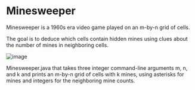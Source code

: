 # Minesweeper

 Minesweeper is a 1960s era video game played on an m-by-n grid of cells. 
 
 The goal is to deduce which cells contain hidden mines using clues about the number of mines in neighboring cells.
 
 ![image](https://github.com/rukiyearican/Minesweeper/assets/100317918/e1826a0b-01f2-49e0-8689-8c78169c4b54)

  Minesweeper.java that takes three integer command-line arguments m, n, and k and prints an m-by-n grid of cells with k mines, using asterisks for mines and integers for the neighboring mine counts.
